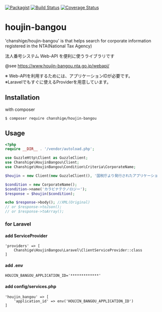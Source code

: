 [![Packagist](https://img.shields.io/badge/packagist-v1.0.1-blue.svg)](https://github.com/chanshige/houjin-bangou)
[![Build Status](https://travis-ci.com/chanshige/houjin-bangou.svg?branch=master)](https://travis-ci.com/chanshige/houjin-bangou)
[![Coverage Status](https://coveralls.io/repos/github/chanshige/houjin-bangou/badge.svg)](https://coveralls.io/github/chanshige/houjin-bangou)

# houjin-bangou
'chanshige/houjin-bangou' is that helps search for corporate information registered in the NTA(National Tax Agency)
  
法人番号システム Web-API を便利に使うライブラリです  

@see https://www.houjin-bangou.nta.go.jp/webapi/

※ Web-APIを利用するためには、アプリケーションIDが必要です。  
※Laravelでもすぐに使えるProviderを用意しています。

## Installation
with composer
```shell script
$ composer require chanshige/houjin-bangou
```

## Usage
```php
<?php
require __DIR__ . '/vendor/autoload.php';

use GuzzleHttp\Client as GuzzleClient;
use Chanshige\HoujinBangou\Client;
use Chanshige\HoujinBangou\Condition\Criteria\CorporateName;

$houjin = new Client(new GuzzleClient(), '国税庁より発行されたアプリケーションID');

$condition = new CorporateName();
$condition->name('カラビナテクノロジー');
$response = $houjin($condition);

echo $response->body(); //XML(Original)
// or $response->toJson();
// or $response->toArray();
```
### for Laravel
#### add ServiceProvider
```
'providers' => [
    Chanshige\HoujinBangou\Laravel\ClientServiceProvider::class    
]
```

#### add .env
```
HOUJIN_BANGOU_APPLICATION_ID='*************'
```

#### add config/services.php
```
'houjin_bangou' => [
    'application_id' => env('HOUJIN_BANGOU_APPLICATION_ID')
]
```

